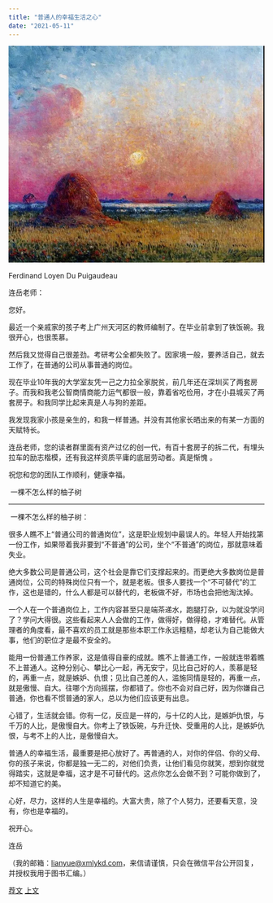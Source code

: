 ```yaml
---
title: "普通人的幸福生活之心"
date: "2021-05-11"
---
```


![连岳文章](images/连岳文章picture-8.jpg)

Ferdinand Loyen Du Puigaudeau

  

连岳老师：

  

您好。

  

最近一个亲戚家的孩子考上广州天河区的教师编制了。在毕业前拿到了铁饭碗。我很开心，也很羡慕。

  

然后我又觉得自己很差劲。考研考公全都失败了。因家境一般，要养活自己，就去工作了，在普通的公司从事普通的岗位。

  

现在毕业10年我的大学室友凭一己之力拉全家脱贫，前几年还在深圳买了两套房子。而我和我老公智商情商能力运气都很一般，靠着省吃俭用，才在小县城买了两套房子。和我同学比起来真是人与狗的差距。

  

我发现我家小孩是亲生的，和我一样普通。并没有其他家长晒出来的有某一方面的天赋特长。

  

连岳老师，您的读者群里面有资产过亿的创一代，有百十套房子的拆二代，有埋头拉车的励志楷模，还有我这样资质平庸的底层劳动者。真是惭愧 。  

  

祝您和您的团队工作顺利，健康幸福。 

  

 一棵不怎么样的柚子树

  

* * *

  

 一棵不怎么样的柚子树：

  

很多人瞧不上“普通公司的普通岗位”，这是职业规划中最误人的。年轻人开始找第一份工作，如果带着我非要到“不普通”的公司，坐个“不普通”的岗位，那就意味着失业。

  

绝大多数公司是普通公司，这个社会是靠它们支撑起来的。而更绝大多数岗位是普通岗位，公司的特殊岗位只有一个，就是老板。很多人要找一个“不可替代”的工作，这也是错的，什么人都是可以替代的，老板做不好，市场也会把他淘汰掉。

  

一个人在一个普通岗位上，工作内容甚至只是端茶递水，跑腿打杂，以为就没学问了？学问大得很。这些看起来人人会做的工作，做得好，做得稳，才难替代。从管理者的角度看，最不喜欢的员工就是那些本职工作永远粗糙，却老认为自己能做大事，他们的职位才是最不安全的。

  

能用一份普通工作养家，这是值得自豪的成就。瞧不上普通工作，一般就连带着瞧不上普通人。这种分别心、攀比心一起，再无安宁，见比自己好的人，羡慕是轻的，再重一点，就是嫉妒、仇恨；见比自己差的人，滥施同情是轻的，再重一点，就是傲慢、自大。往哪个方向摇摆，你都错了。你也不会对自己好，因为你嫌自己普通，你也看不惯普通的家人，总以为他们应该更有出息。

  

心错了，生活就会错。你有一亿，反应是一样的，与十亿的人比，是嫉妒仇恨，与千万的人比，是傲慢自大。你考上了铁饭碗，与升迁快、受重用的人比，是嫉妒仇恨，与考不上的人比，是傲慢自大。

  

普通人的幸福生活，最重要是把心放好了。再普通的人，对你的伴侣、你的父母、你的孩子来说，你都是独一无二的，对他们负责，让他们看见你就笑，想到你就觉得踏实，这就是幸福，这才是不可替代的。这点你怎么会做不到？可能你做到了，却不知道它的美。

  

心好，尽力，这样的人生是幸福的。大富大贵，除了个人努力，还要看天意，没有，你也是幸福的。

  

祝开心。

  

连岳

  

（我的邮箱：lianyue@xmlykd.com，来信请谨慎，只会在微信平台公开回复，并授权我用于图书汇编。）

[荐文](http://mp.weixin.qq.com/s?__biz=MjM5NDU0Mjk2MQ==&mid=2651645764&idx=1&sn=a0de5f4558466e57d7bec4f5aa75a80b&chksm=bd7e635a8a09ea4c7b5a962ee4140ca0d978202d9276f859cfa5a9dffea8bb792d9f2e128cc3&scene=21#wechat_redirect) [上文](http://mp.weixin.qq.com/s?__biz=MjM5NDU0Mjk2MQ==&mid=2651702726&idx=1&sn=f5c6718a10edf957573e67d21d611e85&chksm=bd7f41d88a08c8cee2aad7990007b4909ada6cd2e6909ddcc3759e32f79ec3e788996b1dbdb4&scene=21#wechat_redirect)
